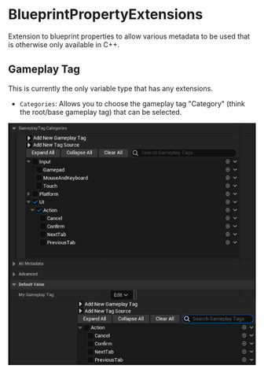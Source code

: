 # BlueprintPropertyExtensions
Extension to blueprint properties to allow various metadata to be used that is otherwise only available in C++.

## Gameplay Tag
This is currently the only variable type that has any extensions.
* `Categories`: Allows you to choose the gameplay tag "Category" (think the root/base gameplay tag) that can be selected.

![image](/Documentation/Example_GameplayTag.png)
